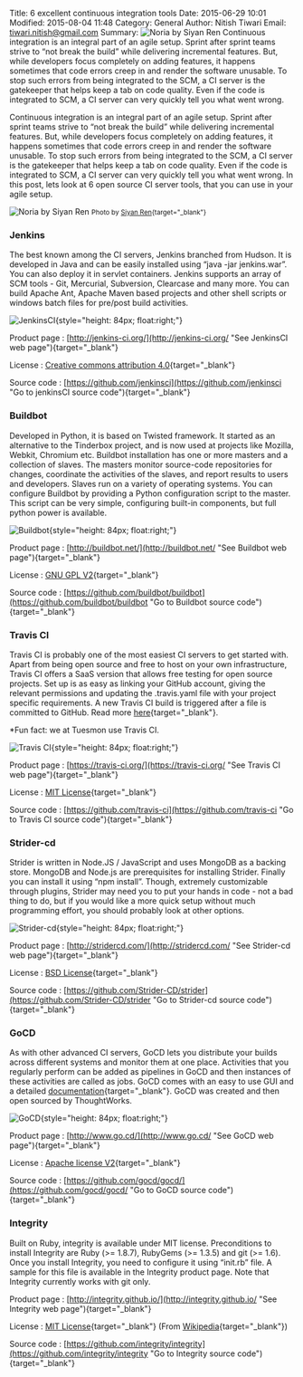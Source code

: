 Title: 6 excellent continuous integration tools
Date: 2015-06-29 10:01
Modified: 2015-08-04 11:48
Category: General
Author: Nitish Tiwari
Email: tiwari.nitish@gmail.com
Summary: ![Noria by Siyan Ren]({filename}/images/2015-06-29_6_excellent_continuous_integration_tools/noria_by_siyan_ren.jpg "Noria by Siyan Ren") Continuous integration is an integral part of an agile setup. Sprint after sprint teams strive to “not break the build” while delivering incremental features. But, while developers focus completely on adding features, it happens sometimes that code errors creep in and render the software unusable. To stop such errors from being integrated to the SCM, a CI server is the gatekeeper that helps keep a tab on code quality. Even if the code is integrated to SCM, a CI server can very quickly tell you what went wrong.


Continuous integration is an integral part of an agile setup. Sprint after sprint teams strive to “not break the build” while delivering incremental features. But, while developers focus completely on adding features, it happens sometimes that code errors creep in and render the software unusable. To stop such errors from being integrated to the SCM, a CI server is the gatekeeper that helps keep a tab on code quality. Even if the code is integrated to SCM, a CI server can very quickly tell you what went wrong. In this post, lets look at 6 open source CI server tools, that you can use in your agile setup.

![Noria by Siyan Ren]({filename}/images/2015-06-29_6_excellent_continuous_integration_tools/noria_by_siyan_ren.jpg "Noria by Siyan Ren")
<small> Photo by [Siyan Ren](https://unsplash.com/ramblere "Siyan Ren's profile at Unspkash.com"){target="_blank"}</small>


### Jenkins

The best known among the CI servers, Jenkins branched from Hudson. It is developed in Java and can be easily installed using “java -jar jenkins.war”. You can also deploy it in servlet containers. Jenkins supports an array of SCM tools - Git, Mercurial, Subversion, Clearcase and many more. You can build Apache Ant, Apache Maven based projects and other shell scripts or windows batch files for pre/post build activities.

![JenkinsCI]({filename}/images/2015-06-29_6_excellent_continuous_integration_tools/jenkins_logo.jpg "JenkinsCI logo"){style="height: 84px; float:right;"}

Product page
:   [http://jenkins-ci.org/](http://jenkins-ci.org/ "See JenkinsCI web page"){target="_blank"}

License
:   [Creative commons attribution 4.0](https://creativecommons.org/licenses/by/4.0/ "Read Creative commons attribution 4.0"){target="_blank"}

Source code
:   [https://github.com/jenkinsci](https://github.com/jenkinsci "Go to jenkinsCI source code"){target="_blank"}


### Buildbot

Developed in Python, it is based on Twisted framework. It started as an alternative to the Tinderbox project, and is now used at projects like Mozilla, Webkit, Chromium etc. Buildbot installation has one or more masters and a collection of slaves. The masters monitor source-code repositories for changes, coordinate the activities of the slaves, and report results to users and developers. Slaves run on a variety of operating systems. You can configure Buildbot by providing a Python configuration script to the master. This script can be very simple, configuring built-in components, but full python power is available.

![Buildbot]({filename}/images/2015-06-29_6_excellent_continuous_integration_tools/buildbot_logo.png "Buildbot logo"){style="height: 84px; float:right;"}

Product page
:   [http://buildbot.net/](http://buildbot.net/ "See Buildbot web page"){target="_blank"}

License
:   [GNU GPL V2](https://www.gnu.org/licenses/old-licenses/gpl-2.0.en.html "Read GNU GPL V2"){target="_blank"}

Source code
:   [https://github.com/buildbot/buildbot](https://github.com/buildbot/buildbot "Go to Buildbot source code"){target="_blank"}

### Travis CI

Travis CI is probably one of the most easiest CI servers to get started with. Apart from being open source and free to host on
your own infrastructure, Travis CI offers a SaaS version that allows free testing for open source projects. Set up is as easy
as linking your GitHub account, giving the relevant permissions and updating the .travis.yaml file with your project specific
requirements. A new Travis CI build is triggered after a file is committed to GitHub. Read more
[here](http://docs.travis-ci.com/user/for-beginners "See Travis CI documentation"){target="_blank"}. 

*Fun fact: we at Tuesmon use Travis CI.

![Travis CI]({filename}/images/2015-06-29_6_excellent_continuous_integration_tools/travis_ci_logo.png "Travis CI logo"){style="height: 84px; float:right;"}

Product page
:   [https://travis-ci.org/](https://travis-ci.org/ "See Travis CI web page"){target="_blank"}

License
:   [MIT License](http://opensource.org/licenses/MIT "Read MIT License"){target="_blank"}

Source code
:   [https://github.com/travis-ci](https://github.com/travis-ci "Go to Travis CI source code"){target="_blank"}


### Strider-cd

Strider is written in Node.JS / JavaScript and uses MongoDB as a backing store. MongoDB and Node.js are prerequisites for installing Strider. Finally you can install it using “npm install”. Though, extremely customizable through plugins, Strider may need you to put your hands in code - not a bad thing to do, but if you would like a more quick setup without much programming effort, you should probably look at other options.

![Strider-cd]({filename}/images/2015-06-29_6_excellent_continuous_integration_tools/stridercd_logo.png "Strider-cd logo"){style="height: 84px; float:right;"}

Product page
:   [http://stridercd.com/](http://stridercd.com/ "See Strider-cd web page"){target="_blank"}

License
:   [BSD License](http://www.linfo.org/bsdlicense.html "Read the BSD License"){target="_blank"}

Source code
:   [https://github.com/Strider-CD/strider](https://github.com/Strider-CD/strider "Go to Strider-cd source code"){target="_blank"}


### GoCD

As with other advanced CI servers, GoCD lets you distribute your builds across different systems and monitor them at one place. Activities that you regularly perform can be added as pipelines in GoCD and then instances of these activities are called as jobs. GoCD comes with an easy to use GUI and a detailed [documentation](http://www.go.cd/documentation/user/current/index.html "See GoCD documentation"){target="_blank"}. GoCD was created and then open sourced by ThoughtWorks.

![GoCD]({filename}/images/2015-06-29_6_excellent_continuous_integration_tools/go_logo.png "GoCD logo"){style="height: 84px; float:right;"}

Product page
:   [http://www.go.cd/](http://www.go.cd/ "See GoCD web page"){target="_blank"}

License
:   [Apache license V2](http://www.apache.org/licenses/LICENSE-2.0 "Read Apache license V2"){target="_blank"}

Source code
:   [https://github.com/gocd/gocd/](https://github.com/gocd/gocd/ "Go to GoCD source code"){target="_blank"}


### Integrity

Built on Ruby, integrity is available under MIT license. Preconditions to install Integrity are Ruby (>= 1.8.7), RubyGems (>= 1.3.5) and git (>= 1.6). Once you install Integrity, you need to configure it using “init.rb” file. A sample for this file is available in the Integrity product page. Note that Integrity currently works with git only.

Product page
:   [http://integrity.github.io/](http://integrity.github.io/ "See Integrity web page"){target="_blank"}

License
:   [MIT License](http://opensource.org/licenses/MIT "Read MIT License"){target="_blank"} (From [Wikipedia](http://www.wikiwand.com/en/Comparison_of_continuous_integration_software "See wikipedia article 'Comparison of continuous integration software'"){target="_blank"})

Source code
:   [https://github.com/integrity/integrity](https://github.com/integrity/integrity "Go to Integrity source code"){target="_blank"}
